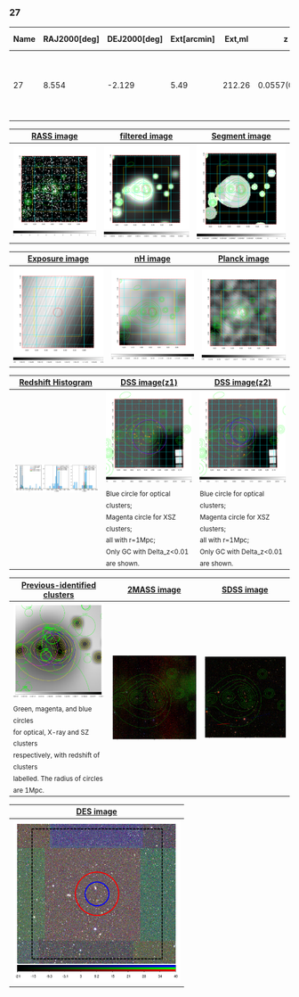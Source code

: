 <div STYLE="page-break-after: always;"></div>

### 27

|Name|RAJ2000[deg]|DEJ2000[deg] |Ext[arcmin]| Ext,ml | z | z_src| C|GC(XSZ,Delta_z<0.01)| GC(OPT,Delta_z<0.01)|GC| R_sig[arcmin] | R500[arcmin] | R500[Mpc]| CRsig[c/s] | CR500[c/s] |L500[1E44 erg/s]|F500[1E-12 erg/s/cm^2]| M500[1E14 Msun]|Tx[keV]|Cnt_sig|Beta|Rc[arcmin]|Comment|Alias|
|---|---|---|---|---|---|------|---|--------|---------|----------|---|---|---|---|---|---|---|---|---|---|---|---|---|---|
|27| 8.554| -2.129| 5.49| 212.26| 0.0557(0.005)| z1, z_opt| S| -| W| C, F20, MCXC, N, PSZ2, SPI, Tar, W| 18.281| 12.630| 0.820| 0.422(0.053)| 0.402(0.050)| 0.545(0.044)| 7.368(0.589)| 1.65(0.07)| 2.97(0.08)| 274.0| 0.955(-0.058+0.033)| 10.583(-0.731+0.503)| -| k529|

|[RASS image](../image/27/27_img.pdf)|[filtered image](../image/27/27_fil.pdf)|[Segment image](../image/27/27_seg.pdf)|
|-------------------|--------------------|-------------------|
| <img src="../image/27/27_img.png" width="300">  | <img src="../image/27/27_fil.png" width="300">   | <img src="../image/27/27_seg.png" width="300">  |

|[Exposure image](../image/27/27_mex.pdf)| [nH image](../image/27/27_nh.pdf)| [Planck image](../image/27/27_p.pdf)|
|-------------------|--------------------|-------------------|
|<img src="../image/27/27_mex.png" width="300">   | <img src="../image/27/27_nh.png" width="300">    | <img src="../image/27/27_p.png" width="300"> |

|[Redshift Histogram](../image/27/27_zg.pdf) | [DSS image(z1)](../image/27/27_dss_z1.pdf)      |  [DSS image(z2)](../image/27/27_dss_z2.pdf)    |
|-------------------|--------------------|-------------------|
|<img src="../image/27/27_zg.png" width="300"> |<img src="../image/27/27_dss_z1.png" width="300"> <sub><br>Blue circle for optical clusters; <br>Magenta circle for XSZ clusters; <br>all with r=1Mpc; <br>Only GC with Delta_z<0.01 are shown. </sub>| <img src="../image/27/27_dss_z2.png" width="300"><sub><br>Blue circle for optical clusters; <br>Magenta circle for XSZ clusters; <br>all with r=1Mpc; <br>Only GC with Delta_z<0.01 are shown. </sub> |

|[Previous-identified clusters](../image/27/27_gc.pdf) | [2MASS image](../image/27/27_2mass.pdf)      |[SDSS image](../image/27/27_sdss.pdf)   |
|-------------------|-------------------|-------------------|
|<img src=../image/27/27_gc.png width="300"> <br><sub>Green, magenta, and blue circles <br>for optical, X-ray and SZ clusters <br>respectively, with redshift of clusters <br>labelled. The radius of circles <br>are 1Mpc.</sub>|<img src="../image/27/27_2mass.png" width="300">  | <img src="../image/27/27_sdss.png" width="300">  |

|[DES image](../image/27/27_des.pdf)   |
|-------------------|
| <img src="../image/27/27_des.png" width="300">  |
